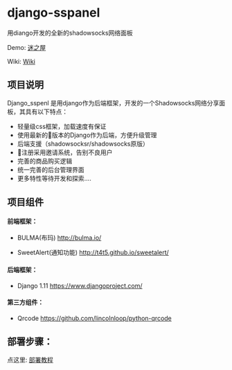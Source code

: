 # django-sspanel
用diango开发的全新的shadowsocks网络面板

Demo: [迷之屋](http://www.ehcozone.club/)

Wiki: [Wiki](https://github.com/Ehco1996/django-sspanel/wiki)

## 项目说明

Django_sspenl 是用django作为后端框架，开发的一个Shadowsocks网络分享面板，其具有以下特点：

* 轻量级css框架，加载速度有保证
* 使用最新的版本的Django作为后端，方便升级管理
* 后端支援（shadowsocksr/shadowsocks原版）
* 注册采用邀请系统，告别不良用户
* 完善的商品购买逻辑
* 统一完善的后台管理界面
* 更多特性等待开发和探索....


## 项目组件

#### 前端框架：

* BULMA(布玛) <http://bulma.io/>

* SweetAlert(通知功能) <http://t4t5.github.io/sweetalert/>

#### 后端框架：

* Django 1.11 <https://www.djangoproject.com/>

#### 第三方组件：

* Qrcode <https://github.com/lincolnloop/python-qrcode>

## 部署步骤：

点这里: [部署教程](http://www.ehcozone.club/)